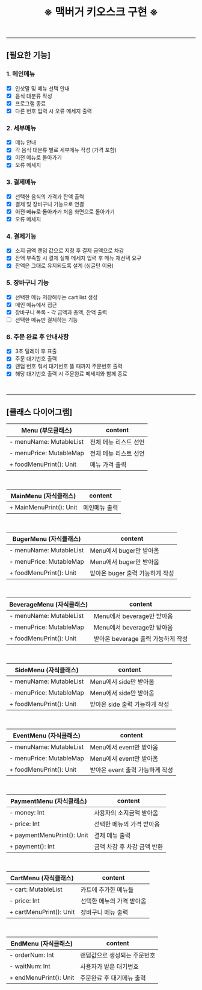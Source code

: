 <br>

# <center>※ 맥버거 키오스크 구현 ※</center>

<br>

---

## [필요한 기능]

### 1. 메인메뉴
- [x] 인삿말 및 메뉴 선택 안내
- [x] 음식 대분류 작성
- [x] 프로그램 종료
- [x] 다른 번호 입력 시 오류 메세지 출력

### 2. 세부메뉴
- [x] 메뉴 안내
- [x] 각 음식 대분류 별로 세부메뉴 작성 (가격 포함)
- [x] 이전 메뉴로 돌아가기
- [x] 오류 메세지

### 3. 결제메뉴
- [x] 선택한 음식의 가격과 잔액 출력
- [x] 결제 및 장바구니 기능으로 연결
- [x] ~~이전 메뉴로 돌아가기~~ 처음 화면으로 돌아가기
- [x] 오류 메세지

### 4. 결제기능
- [x] 소지 금액 랜덤 값으로 지정 후 결제 금액으로 차감
- [x] 잔액 부족할 시 결제 실패 메세지 입력 후 메뉴 재선택 요구
- [x] 잔액은 그대로 유지되도록 설계 (싱글턴 이용)

### 5. 장바구니 기능
- [x] 선택한 메뉴 저장해두는 cart list 생성
- [x] 메인 메뉴에서 접근
- [x] 장바구니 목록 - 각 금액과 총액, 잔액 출력
- [ ] 선택한 메뉴만 결제하는 기능

### 6. 주문 완료 후 안내사항
- [x] 3초 딜레이 후 표출
- [x] 주문 대기번호 출력
- [x] 랜덤 번호 줘서 대기번호 뜰 때까지 주문번호 출력
- [x] 해당 대기번호 출력 시 주문완료 메세지와 함께 종료

<br>

---

## [클래스 다이어그램]
| Menu (부모클래스) | content |
| - | - |
| - menuName: MutableList | 전체 메뉴 리스트 선언 |
| - menuPrice: MutableMap | 전체 메뉴 리스트 선언 |
| + foodMenuPrint(): Unit | 메뉴 가격 출력 |

<br>

| MainMenu (자식클래스) | content |
| - | - |
| + MainMenuPrint(): Unit | 메인메뉴 출력 |

<br>

| BugerMenu (자식클래스) | content |
| - | - |
| - menuName: MutableList | Menu에서 buger만 받아옴 |
| - menuPrice: MutableMap | Menu에서 buger만 받아옴 |
| + foodMenuPrint(): Unit | 받아온 buger 출력 가능하게 작성 |

<br>

| BeverageMenu (자식클래스) | content |
| - | - |
| - menuName: MutableList | Menu에서 beverage만 받아옴 |
| - menuPrice: MutableMap | Menu에서 beverage만 받아옴 |
| + foodMenuPrint(): Unit | 받아온 beverage 출력 가능하게 작성 |
<br>

| SideMenu (자식클래스) | content |
| - | - |
| - menuName: MutableList | Menu에서 side만 받아옴 |
| - menuPrice: MutableMap | Menu에서 side만 받아옴 |
| + foodMenuPrint(): Unit | 받아온 side 출력 가능하게 작성 |
<br>

| EventMenu (자식클래스) | content |
| - | - |
| - menuName: MutableList | Menu에서 event만 받아옴 |
| - menuPrice: MutableMap | Menu에서 event만 받아옴 |
| + foodMenuPrint(): Unit | 받아온 event 출력 가능하게 작성 |

<br>

| PaymentMenu (자식클래스) | content |
| - | - |
| - money: Int | 사용자의 소지금액 받아옴 |
| - price: Int | 선택한 메뉴의 가격 받아옴 |
| + paymentMenuPrint(): Unit | 결제 메뉴 출력 |
| + payment(): Int | 금액 차감 후 차감 금액 반환 |

<br>

| CartMenu (자식클래스) | content |
| - | - |
| - cart: MutableList | 카트에 추가한 메뉴들 |
| - price: Int | 선택한 메뉴의 가격 받아옴 |
| + cartMenuPrint(): Unit | 장바구니 메뉴 출력 |

<br>

| EndMenu (자식클래스) | content |
| - | - |
| - orderNum: Int | 랜덤값으로 생성되는 주문번호 |
| - waitNum: Int | 사용자가 받은 대기번호 |
| + endMenuPrint(): Unit | 주문완료 후 대기메뉴 출력 |

<br>